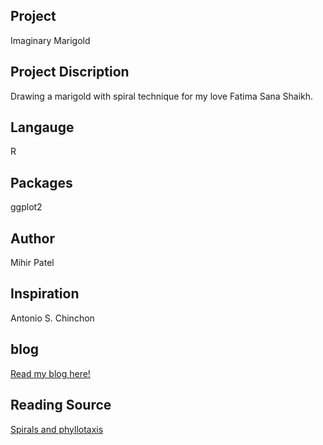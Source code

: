 Project
--------
Imaginary Marigold

Project Discription
--------------------
Drawing a marigold with spiral technique for my love Fatima Sana Shaikh.

Langauge
---------
R

Packages
--------
ggplot2

Author
------
Mihir Patel

Inspiration
------------
Antonio S. Chinchon

blog
-----
[Read my blog here!](https://mihirp161.github.io/marigold/)

Reading Source
------
[Spirals and phyllotaxis](https://www.princeton.edu/~akosmrlj/MAE545_S2017/lecture12_slides.pdf)

